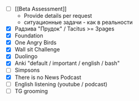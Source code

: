 * [ ] [[Beta Assessment]]
	* Provide details per request
	* ситуационные задачи - как в реальности
* [x] Радзива "Прудок" / Tacitus >= 3pages
* [x] Foundation
* [x] One Angry Birds
* [x] Wall sit Challenge
* [x] Duolingo
* [x] Anki "default / important / english / bash"
* [ ] Simpsons
* [x] There is no News Podcast
* [ ] English listening (youtube / podcast)
* [ ] TG grooming